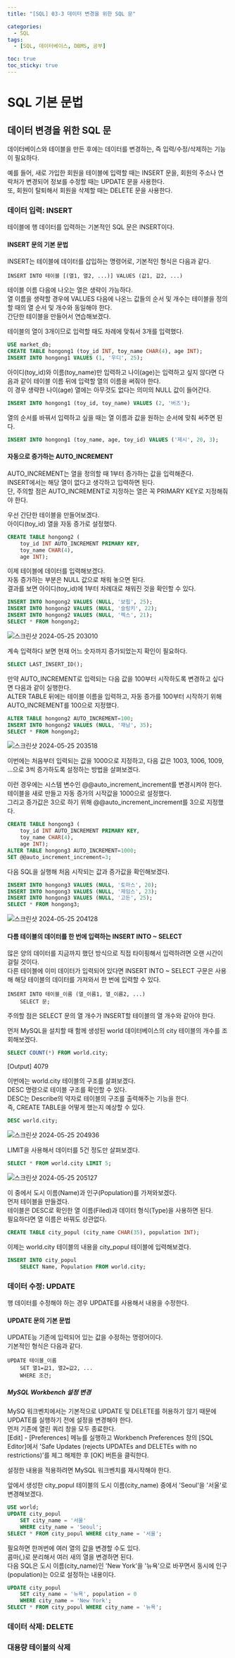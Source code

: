 ```yaml
---
title: "[SQL] 03-3 데이터 변경을 위한 SQL 문"

categories: 
  - SQL
tags:
  - [SQL, 데이터베이스, DBMS, 공부]

toc: true
toc_sticky: true
---
```


# SQL 기본 문법

## 데이터 변경을 위한 SQL 문

데이터베이스와 테이블을 만든 후에는 데이터를 변경하는, 즉 입력/수정/삭제하는 기능이 필요하다.



예를 들어, 새로 가입한 회원을 테이블에 입력할 때는 INSERT 문을, 회원의 주소나 연락처가 변경되어 정보를 수정할 때는 UPDATE 문을 사용한다. <br> 또, 회원이 탈퇴해서 회원을 삭제할 때는 DELETE 문을 사용한다.


### 데이터 입력: INSERT

테이블에 행 데이터를 입력하는 기본적인 SQL 문은 INSERT이다.


#### INSERT 문의 기본 문법

INSERT는 테이블에 데이터를 삽입하는 명령어로, 기본적인 형식은 다음과 같다.

```
INSERT INTO 테이블 [(열1, 열2, ...)] VALUES (값1, 값2, ...)
```

테이블 이름 다음에 나오는 열은 생략이 가능하다. <br> 열 이름을 생략할 경우에 VALUES 다음에 나온느 값들의 순서 및 개수는 테이블을 정의할 때의 열 순서 및 개수와 동일해야 한다. <br> 간단한 테이블을 만들어서 연습해보겠다.


테이블의 열이 3개이므로 입력할 때도 차례에 맞춰서 3개를 입력했다.

```SQL
USE market_db;
CREATE TABLE hongong1 (toy_id INT, toy_name CHAR(4), age INT);
INSERT INTO hongong1 VALUES (1, '우디', 25);
```

아이디(toy_id)와 이름(toy_name)만 입력하고 나이(age)는 입력하고 싶지 않다면 다음과 같이 테이블 이름 뒤에 입력할 열의 이름을 써줘야 한다. <br> 이 경우 생략한 나이(age) 열에는 아무것도 없다는 의미의 NULL 값이 들어간다.

```sql
INSERT INTO hongong1 (toy_id, toy_name) VALUES (2, '버즈');
```

열의 순서를 바꿔서 입력하고 싶을 때는 열 이름과 값을 원하는 순서에 맞춰 써주면 된다.

```sql
INSERT INTO hongong1 (toy_name, age, toy_id) VALUES ('제시', 20, 3);
```

#### 자동으로 증가하는 AUTO_INCREMENT

AUTO_INCREMENT는 열을 정의할 때 1부터 증가하는 값을 입력해준다. <br> INSERT에서는 해당 열이 없다고 생각하고 입력하면 된다. <br> 단, 주의할 점은 AUTO_INCREMENT로 지정하는 열은 꼭 PRIMARY KEY로 지정해줘야 한다.

우선 간단한 테이블을 만들어보겠다. <br> 아이디(toy_id) 열을 자동 증가로 설정했다.

```sql
CREATE TABLE hongong2 (
    toy_id INT AUTO_INCREMENT PRIMARY KEY,
    toy_name CHAR(4),
    age INT);
```

이제 테이블에 데이터를 입력해보겠다. <br> 자동 증가하는 부분은 NULL 값으로 채워 놓으면 된다. <br> 결과를 보면 아이디(toy_id)에 1부터 차례대로 채워진 것을 확인할 수 있다.

```sql
INSERT INTO hongong2 VALUES (NULL, '보핍', 25);
INSERT INTO hongong2 VALUES (NULL, '슬링키', 22);
INSERT INTO hongong2 VALUES (NULL, '렉스', 21);
SELECT * FROM hongong2;
```
![스크린샷 2024-05-25 203010](https://github.com/gsh06169/gsh06169/assets/150469460/5daa0cc0-c226-4d07-ba97-8d28b9a7b5ca)

계속 입력하다 보면 현재 어느 숫자까지 증가되었는지 확인이 필요하다.

```SQL
SELECT LAST_INSERT_ID();
```

만약 AUTO_INCREMENT로 입력되는 다음 값을 100부터 시작하도록 변경하고 싶다면 다음과 같이 실행한다. <br> ALTER TABLE 뒤에는 테이블 이름을 입력하고, 자동 증가를 100부터 시작하기 위해 AUTO_INCREMENT를 100으로 지정했다.

```SQL
ALTER TABLE hongong2 AUTO_INCREMENT=100;
INSERT INTO hongong2 VALUES (NULL, '재남', 35);
SELECT * FROM hongong2;
```
![스크린샷 2024-05-25 203518](https://github.com/gsh06169/gsh06169/assets/150469460/e8e3cc3e-af0d-44b3-bba8-c2ac27c9322b)


이번에는 처음부터 입력되는 값을 1000으로 지정하고, 다음 값은 1003, 1006, 1009, ...으로 3씩 증가하도록 설정하는 방법을 살펴보겠다.


이런 경우에는 시스템 변수인 @@auto_increment_increment를 변경시켜야 한다. <br> 테이블을 새로 만들고 자동 증가의 시작값을 1000으로 설정했다. <br> 그리고 증가값은 3으로 하기 위해  @@auto_increment_increment를 3으로 지정했다.

```sql
CREATE TABLE hongong3 (
    toy_id INT AUTO_INCREMENT PRIMARY KEY,
    toy_name CHAR(4),
    age INT);
ALTER TABLE hongong3 AUTO_INCREMENT=1000;
SET @@auto_increment_increment=3;
```

다음 SQL을 실행해 처음 시작되는 값과 증가값을 확인해보겠다.

```sql
INSERT INTO hongong3 VALUES (NULL, '토마스', 20);
INSERT INTO hongong3 VALUES (NULL, '제임스', 23);
INSERT INTO hongong3 VALUES (NULL, '고든', 25);
SELECT * FROM hongong3;
```
![스크린샷 2024-05-25 204128](https://github.com/gsh06169/gsh06169/assets/150469460/8208d3a5-6a23-45d2-84d1-62134d59b420)


#### 다름 테이블의 데이터를 한 번에 입력하는 INSERT INTO ~ SELECT

많은 양의 데이터를 지금까지 했던 방식으로 직접 타이핑해서 입력하려면 오랜 시간이 걸릴 것이다. <br> 다른 테이블에 이미 데이터가 입력되어 있다면 INSERT INTO ~ SELECT 구문은 사용해 해당 테이블의 데이터를 가져와서 한 번에 입력할 수 있다.

```
INSERT INTO 테이블_이름 (열_이름1, 열_이름2, ...)
    SELECT 문;
```

주의할 점은 SELECT 문의 열 개수가 INSERT할 테이블의 열 개수와 같아야 한다.


먼저 MySQL을 설치할 때 함께 생성된 world 데이터베이스의 city 테이블의 개수를 조회해보겠다.

```SQL
SELECT COUNT(*) FROM world.city;
```
[Output] 4079


이번에는 world.city 테이블의 구조를 살펴보겠다. <br> DESC 명령으로 테이블 구조를 확인할 수 있다. <br> DESC는 Describe의 약자로 테이블의 구조를 출력해주는 기능을 한다. <br> 즉, CREATE TABLE을 어떻게 했는지 예상할 수 있다.

```SQL
DESC world.city;
```
![스크린샷 2024-05-25 204936](https://github.com/gsh06169/gsh06169/assets/150469460/349dfc77-cb47-4edb-b2ae-f61306a660c3)

LIMIT을 사용해서 데이터를 5건 정도만 살펴보겠다.

```SQL
SELECT * FROM world.city LIMIT 5;
```
![스크린샷 2024-05-25 205127](https://github.com/gsh06169/gsh06169/assets/150469460/3a41a5de-9df2-4efa-b709-13263855352e)

이 중에서 도시 이름(Name)과 인구(Population)를 가져와보겠다. <br> 먼저 테이블을 만들겠다. <br> 테이블은 DESC로 확인한 열 이름(Filed)과 데이터 형식(Type)을 사용하면 된다. <br> 필요하다면 열 이름은 바꿔도 상관없다.

```sql
CREATE TABLE city_popul (city_name CHAR(35), population INT);
```

이제는 world.city 테이블의 내용을 city_popul 테이블에 입력해보겠다. 

```sql
INSERT INTO city_popul
    SELECT Name, Population FROM world.city;
```



### 데이터 수정: UPDATE

행 데이터를 수정해야 하는 경우 UPDATE를 사용해서 내용을 수정한다.

#### UPDATE 문의 기본 문법

UPDATE능 기존에 입력되어 있는 값을 수정하는 명령어이다. <br> 기본적인 형식은 다음과 같다.

```
UPDATE 테이블_이름
    SET 열1=값1, 열2=값2, ...
    WHERE 조건;
```

##### MySQL Workbench 설정 변경

MySQ 워크벤치에서는 기본적으로 UPDATE 및 DELETE를 허용하기 않기 때문에 UPDATE를 실행하기 전에 설정을 변경해야 한다. <br> 먼저 기존에 열린 쿼리 창을 모두 종료한다. <br> [Edit] - [Preferences] 메뉴를 실행하고 Workbench Preferences 창의 [SQL Editor]에서 'Safe Updates (rejects UPDATEs and DELETEs with no restrictions)'를 체그 해제한 후 [OK] 버튼을 클릭한다.


설정한 내용을 적용하려면  MySQL 워크벤치를 재시작해야 한다.



앞에서 생성한 city_popul 테이블의 도시 이름(city_name) 중에서 'Seoul'을 '서울'로 변경해보겠다.

```sql
USE world;
UPDATE city_popul
    SET city_name = '서울'
    WHERE city_name = 'Seoul';
SELECT * FROM city_popul WHERE city_name = '서울';
```

필요하면 한꺼번에 여러 열의 값을 변경할 수도 있다. <br> 콤마(,)로 분리해서 여러 새의 열을 변경하면 된다. <br> 다음 SQL은 도시 이름(city_name)인 'New York'을 '뉴욕'으로 바꾸면서 동시에 인구(population)는 0으로 설정하는 내용이다.


```sql
UPDATE city_popul
    SET city_name = '뉴욕', population = 0
    WHERE city_name = 'New York';
SELECT * FROM city_popul WHERE city_name = '뉴욕';
```



### 데이터 삭제: DELETE



### 대용량 테이블의 삭제